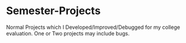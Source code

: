 # Semester-Projects

Normal Projects which I Developed/Improved/Debugged for my college evaluation. One or Two projects may include bugs.
